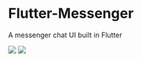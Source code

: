 # Flutter-Messenger
A messenger chat UI built in Flutter

![](https://media.giphy.com/media/LOnKwtkkuiWdgtCsvt/giphy.gif)
![](https://media.giphy.com/media/hpXdyO9jgzGfitF3XU/giphy.gif)
